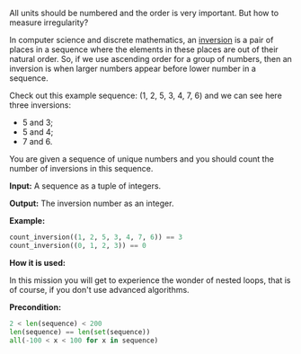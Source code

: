 All units should be numbered and the order is very important.
But how to measure irregularity?

In computer science and discrete mathematics,
an [inversion](http://en.wikipedia.org/wiki/Inversion_\(discrete_mathematics\))
is a pair of places in a sequence where the elements in these places are out of their natural order.
So, if we use ascending order for a group of numbers, 
then an inversion is when larger numbers appear before lower number in a sequence.

Check out this example sequence: (1, 2, 5, 3, 4, 7, 6) and we can see here three inversions:
- 5 and 3;
- 5 and 4;
- 7 and 6.

You are given a sequence of unique numbers and you should count the number of inversions in this sequence.

**Input:** A sequence as a tuple of integers. 

**Output:** The inversion number as an integer.

**Example:**

```python
count_inversion((1, 2, 5, 3, 4, 7, 6)) == 3
count_inversion((0, 1, 2, 3)) == 0
```
**How it is used:**

In this mission you will get to experience the wonder of nested loops,
that is of course, if you don't use advanced algorithms.


**Precondition:**

```python
2 < len(sequence) < 200
len(sequence) == len(set(sequence))
all(-100 < x < 100 for x in sequence)
```

